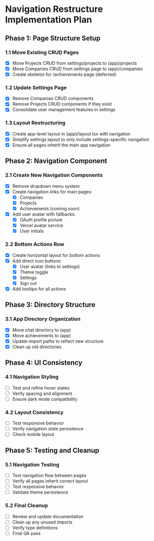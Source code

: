 # Navigation Restructure Implementation Plan

## Phase 1: Page Structure Setup 

### 1.1 Move Existing CRUD Pages 
- [x] Move Projects CRUD from settings/projects to (app)/projects
- [x] Move Companies CRUD from settings page to (app)/companies
- [x] Create skeleton for /achievements page (deferred)

### 1.2 Update Settings Page 
- [x] Remove Companies CRUD components
- [x] Remove Projects CRUD components if they exist
- [x] Consolidate user management features in settings

### 1.3 Layout Restructuring 
- [x] Create app-level layout in (app)/layout.tsx with navigation
- [x] Simplify settings layout to only include settings-specific navigation
- [x] Ensure all pages inherit the main app navigation

## Phase 2: Navigation Component

### 2.1 Create New Navigation Components
- [x] Remove dropdown menu system
- [x] Create navigation links for main pages:
  - [x] Companies
  - [x] Projects
  - [x] Achievements (coming soon)
- [x] Add user avatar with fallbacks:
  - [x] OAuth profile picture
  - [x] Vercel avatar service
  - [x] User initials

### 2.2 Bottom Actions Row
- [x] Create horizontal layout for bottom actions
- [x] Add direct icon buttons:
  - [x] User avatar (links to settings)
  - [x] Theme toggle
  - [x] Settings
  - [x] Sign out
- [x] Add tooltips for all actions

## Phase 3: Directory Structure

### 3.1 App Directory Organization
- [x] Move chat directory to (app)
- [x] Move achievements to (app)
- [x] Update import paths to reflect new structure
- [x] Clean up old directories

## Phase 4: UI Consistency

### 4.1 Navigation Styling
- [ ] Test and refine hover states
- [ ] Verify spacing and alignment
- [ ] Ensure dark mode compatibility

### 4.2 Layout Consistency
- [ ] Test responsive behavior
- [ ] Verify navigation state persistence
- [ ] Check mobile layout

## Phase 5: Testing and Cleanup

### 5.1 Navigation Testing
- [ ] Test navigation flow between pages
- [ ] Verify all pages inherit correct layout
- [ ] Test responsive behavior
- [ ] Validate theme persistence

### 5.2 Final Cleanup
- [ ] Review and update documentation
- [ ] Clean up any unused imports
- [ ] Verify type definitions
- [ ] Final QA pass
